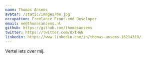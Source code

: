```yaml
---
name: Thomas Ansems
avatar: /static/images/me.jpg
occupation: Freelance Front-end Developer
email: me@thomasansems.nl
github: https://github.com/thomasansems
twitter: https://twitter.com/0xTHAN
linkedin: https://www.linkedin.com/in/thomas-ansems-16214319/
---
```


Vertel iets over mij.
